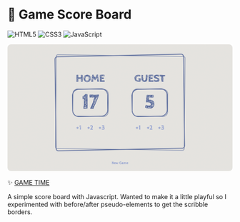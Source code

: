 # 🏀 Game Score Board

![HTML5](https://img.shields.io/badge/HTML5-E34F26?style=for-the-badge&logo=html5&logoColor=white)
![CSS3](https://img.shields.io/badge/CSS3-1572B6?style=for-the-badge&logo=css3&logoColor=white)
![JavaScript](https://img.shields.io/badge/JavaScript-F7DF1E?style=for-the-badge&logo=javascript&logoColor=black)

![Screenshot](assets/screenshot.png)

✨ [GAME TIME](https://score-board-psi.vercel.app/)

A simple score board with Javascript. Wanted to make it a little playful so I experimented with before/after pseudo-elements to get the scribble borders.